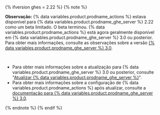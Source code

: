{% ifversion ghes = 2.22 %}
{% note %}

**Observação:** {% data variables.product.prodname_actions %} estava disponível para {% data variables.product.prodname_ghe_server %} 2.22 como um beta limitado. O beta terminou. {% data variables.product.prodname_actions %} está agora geralmente disponível em {% data variables.product.prodname_ghe_server %} 3.0 ou posterior. Para obter mais informações, consulte as observações sobre a versão [{% data variables.product.prodname_ghe_server %} 3.0](/enterprise-server@3.0/admin/release-notes).

<br/>

- Para obter mais informações sobre a atualização para {% data variables.product.prodname_ghe_server %} 3.0 ou posterior, consulte "[Atualizar {% data variables.product.prodname_ghe_server %}](/admin/enterprise-management/upgrading-github-enterprise-server)".
- Para obter mais informações sobre a configuração de {% data variables.product.prodname_actions %} após atualizar, consulte a [documentação para {% data variables.product.prodname_ghe_server %} 3.0](/enterprise-server@3.0/admin/github-actions/getting-started-with-github-actions-for-github-enterprise-server).

{% endnote %}
{% endif %}
